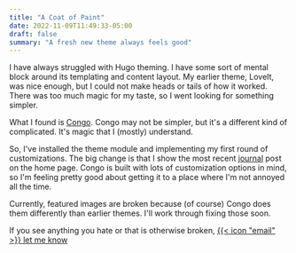```yaml
---
title: "A Coat of Paint"
date: 2022-11-09T11:49:33-05:00
draft: false
summary: "A fresh new theme always feels good"
---
```


I have always struggled with Hugo theming. I have some sort of mental block around its templating and content layout. My earlier theme, LoveIt, was nice enough, but I could not make heads or tails of how it worked. There was too much magic for my taste, so I went looking for something simpler.

What I found is [Congo](https://github.com/jpanther/congo). Congo may not be simpler, but it's a different kind of complicated. It's magic that I (mostly) understand.

So, I've installed the theme module and implementing my first round of customizations. The big change is that I show the most recent [journal](/journal/) post on the home page. Congo is built with lots of customization options in mind, so I'm feeling pretty good about getting it to a place where I'm not annoyed all the time.

Currently, featured images are broken because (of course) Congo does them differently than earlier themes. I'll work through fixing those soon.

If you see anything you hate or that is otherwise broken, [{{< icon "email" >}} let me know](mailto:jack@baty.net)
